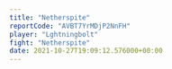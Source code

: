 ```yaml
---
title: "Netherspite"
reportCode: "AVBT7YrMDjP2NnFH"
player: "Lghtningbolt"
fight: "Netherspite"
date: 2021-10-27T19:09:12.576000+00:00
---
```

